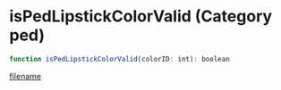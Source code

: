# isPedLipstickColorValid (Category ped)

```js
function isPedLipstickColorValid(colorID: int): boolean
```

[filename](isPedLipstickColorValid_m.md ':include')